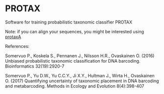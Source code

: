 # PROTAX
Software for training probabilistic taxonomic classifier PROTAX

Note: if you can align your sequences, you might be interested using [protaxA](https://github.com/psomervuo/protaxA)

References:

Somervuo P., Koskela S., Pennanen J., Nilsson H.R., Ovaskainen O. (2016) Unbiased probabilistic taxonomic classification for DNA barcoding. Bioinformatics 32(19):2920-7

Somervuo P., Yu D.W., Yu C.C.Y., Ji X.Y., Hultman J., Wirta H., Ovaskainen O. (2017) Quantifying uncertainty of taxonomic placement in DNA barcoding and metabarcoding. Methods in Ecology and Evolution 8(4):398-407
